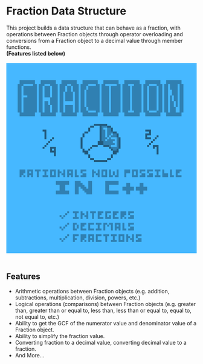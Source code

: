 # Fraction Data Structure
This project builds a data structure that can behave as a fraction, with operations between Fraction objects through operator overloading and conversions from a Fraction object to a decimal value through member functions.
<br>
**(Features listed below)**
<br><br>
![](fraction_logo.png)
<br><br>
## Features
- Arithmetic operations between Fraction objects (e.g. addition, subtractions, multiplication, division, powers, etc.)
- Logical operations (comparisons) between Fraction objects (e.g. greater than, greater than or equal to, less than, less than or equal to, equal to, not equal to, etc.)
- Ability to get the GCF of the numerator value and denominator value of a Fraction object.
- Ability to simplify the fraction value.
- Converting fraction to a decimal value, converting decimal value to a fraction.
- And More...
